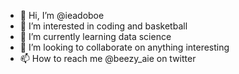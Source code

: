 - 👋 Hi, I’m @ieadoboe
- 👀 I’m interested in coding and basketball
- 🌱 I’m currently learning data science
- 💞️ I’m looking to collaborate on anything interesting
- 📫 How to reach me @beezy_aie on twitter

<!---
ieadoboe/ieadoboe is a ✨ special ✨ repository because its `README.md` (this file) appears on your GitHub profile.
You can click the Preview link to take a look at your changes.
--->
